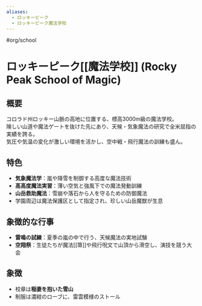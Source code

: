 ```yaml
---
aliases:
  - ロッキーピーク
  - ロッキーピーク魔法学校
---
```


#org/school 
# ロッキーピーク[[魔法学校]] (Rocky Peak School of Magic)

## 概要
コロラド州ロッキー山脈の高地に位置する、標高3000m級の魔法学校。  
険しい山道や魔法ゲートを抜けた先にあり、天候・気象魔法の研究で全米屈指の実績を誇る。  
気圧や気温の変化が激しい環境を活かし、空中戦・飛行魔法の訓練も盛ん。

## 特色
- **気象魔法学**：嵐や降雪を制御する高度な魔法技術  
- **高高度魔法実習**：薄い空気と強風下での魔法発動訓練  
- **山岳救助魔法**：雪崩や落石から人を守るための防御魔法  
- 学園周辺は魔法保護区として指定され、珍しい山岳魔獣が生息

## 象徴的な行事
- **雷鳴の試練**：夏季の嵐の中で行う、天候魔法の実地試験  
- **空翔祭**：生徒たちが魔法[[箒]]や飛行呪文で山頂から滑空し、演技を競う大会

## 象徴
- 校章は**稲妻を抱いた雪山**
- 制服は濃紺のローブに、雷雲模様のストール